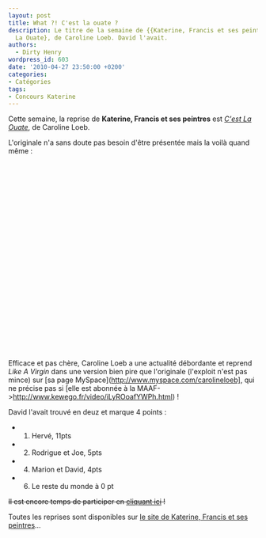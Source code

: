 ```yaml
---
layout: post
title: What ?! C'est la ouate ?
description: Le titre de la semaine de {{Katerine, Francis et ses peintres}} est {C'est
  La Ouate}, de Caroline Loeb. David l'avait.
authors:
  - Dirty Henry
wordpress_id: 603
date: '2010-04-27 23:50:00 +0200'
categories:
- Catégories
tags:
- Concours Katerine
---
```

Cette semaine, la reprise de __Katerine, Francis et ses peintres__ est [*C'est La Ouate*](http://www.katerinefrancisetsespeintres.com/17.html), de Caroline Loeb.

L'originale n'a sans doute pas besoin d'être présentée mais la voilà quand même :

<object width="480" height="384"><param name="movie" value="http://www.dailymotion.com/swf/video/x5u6t"></param><param name="allowFullScreen" value="true"></param><param name="allowScriptAccess" value="always"></param><embed type="application/x-shockwave-flash" src="http://www.dailymotion.com/swf/video/x5u6t" width="480" height="384" allowfullscreen="true" allowscriptaccess="always"></embed></object>

Efficace et pas chère, Caroline Loeb a une actualité débordante et reprend *Like A Virgin* dans une version bien pire que l'originale (l'exploit n'est pas mince) sur [sa page MySpace](http://www.myspace.com/carolineloeb], qui ne précise pas si [elle est abonnée à la MAAF->http://www.kewego.fr/video/iLyROoafYWPh.html) !

David l'avait trouvé en deuz et marque 4 points :

- 1. Hervé, 11pts
- 2. Rodrigue et Joe, 5pts
- 4. Marion et David, 4pts
- 6. Le reste du monde à 0 pt

<strike>Il est encore temps de participer en [cliquant ici](569) !</strike>

Toutes les reprises sont disponibles sur [le site de Katerine, Francis et ses peintres](http://www.katerinefrancisetsespeintres.com/)…
